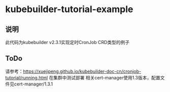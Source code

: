 # kubebuilder-tutorial-example

## 说明
此代码为kubebuilder v2.3.1实现定时CronJob CRD类型的例子

## ToDo
请参考：https://xuejipeng.github.io/kubebuilder-doc-cn/cronjob-tutorial/running.html
在集群中测试部署
相关cert-manager使用1.3版本，配置文件见cert-manager/1.3.1
